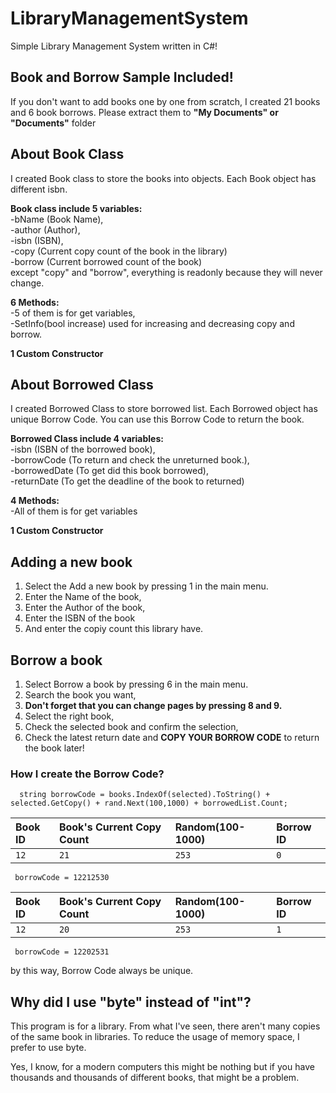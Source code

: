 # LibraryManagementSystem

Simple Library Management System written in C#!

## Book and Borrow Sample Included!
If you don't want to add books one by one from scratch, I created 21 books and 6 book borrows.
Please extract them to **"My Documents" or "Documents"** folder

## About Book Class

I created Book class to store the books into objects. Each Book object has different isbn.

**Book class include 5 variables:**\
   -bName (Book Name),\
   -author (Author),\
   -isbn (ISBN),\
   -copy (Current copy count of the book in the library)\
   -borrow (Current borrowed count of the book)\
except "copy" and "borrow", everything is readonly because they will never change.

**6 Methods:**\
   -5 of them is for get variables,\
   -SetInfo(bool increase) used for increasing and decreasing copy and borrow.

**1 Custom Constructor**

## About Borrowed Class

I created Borrowed Class to store borrowed list. Each Borrowed object has unique Borrow Code.
You can use this Borrow Code to return the book.

**Borrowed Class include 4 variables:**\
   -isbn (ISBN of the borrowed book),\
   -borrowCode (To return and check the unreturned book.),\
   -borrowedDate (To get did this book borrowed),\
   -returnDate (To get the deadline of the book to returned)

**4 Methods:**\
   -All of them is for get variables

**1 Custom Constructor**

## Adding a new book
1. Select the Add a new book by pressing 1 in the main menu.
2. Enter the Name of the book,
3. Enter the Author of the book,
4. Enter the ISBN of the book
5. And enter the copiy count this library have.

## Borrow a book
1. Select Borrow a book by pressing 6 in the main menu.
2. Search the book you want,
3. **Don't forget that you can change pages by pressing 8 and 9.**
4. Select the right book,
5. Check the selected book and confirm the selection,
6. Check the latest return date and **COPY YOUR BORROW CODE** to return the book later!

### How I create the Borrow Code?

```http
  string borrowCode = books.IndexOf(selected).ToString() + selected.GetCopy() + rand.Next(100,1000) + borrowedList.Count;
```
|  Book ID  |  Book's Current Copy Count | Random(100-1000) | Borrow ID |
| :-------- | :------------------------- | :--------------- | :-------- |
|    `12`   |            `21`            |       `253`      |    `0`    |

```http
 borrowCode = 12212530
```
|  Book ID  |  Book's Current Copy Count | Random(100-1000) | Borrow ID |
| :-------- | :------------------------- | :--------------- | :-------- |
|    `12`   |            `20`            |       `253`      |    `1`    |

```http
 borrowCode = 12202531
```
by this way, Borrow Code always be unique.
## Why did I use "byte" instead of "int"?
This program is for a library. From what I've seen, there aren't many copies of the same book in libraries.
To reduce the usage of memory space, I prefer to use byte.

Yes, I know, for a modern computers this might be nothing but if you have thousands and thousands of different books, that might be a problem.
